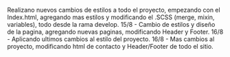 Realizano nuevos cambios de estilos a todo el proyecto, empezando con el Index.html, agregando mas estilos y modificando el .SCSS (merge, mixin, variables), todo desde la rama develop.
15/8 - Cambio de estilos y diseño de la pagina, agregando nuevas paginas, modificando Header y Footer.
16/8 - Aplicando ultimos cambios al estilo del proyecto.
16/8 - Mas cambios al proyecto, modificando html de contacto y Header/Footer de todo el sitio.